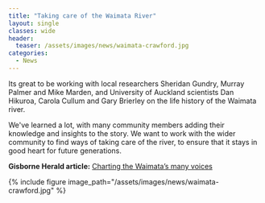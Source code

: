```yaml
---
title: "Taking care of the Waimata River"
layout: single
classes: wide
header:
  teaser: /assets/images/news/waimata-crawford.jpg
categories:
  - News
---
```


Its great to be working with local researchers Sheridan Gundry, Murray Palmer and Mike Marden, and University of Auckland scientists Dan Hikuroa, Carola Cullum and Gary Brierley on the life history of the Waimata river.

We've learned a lot, with many community members adding their knowledge and insights to the story. We want to work with the wider community to find ways of taking care of the river, to ensure that it stays in good heart for future generations.

**Gisborne Herald article:**
[Charting the Waimata’s many voices](http://gisborneherald.co.nz/lifestyle/2807856-135/charting-the-waimatas-many-voices)

{% include figure image_path="/assets/images/news/waimata-crawford.jpg" %}


